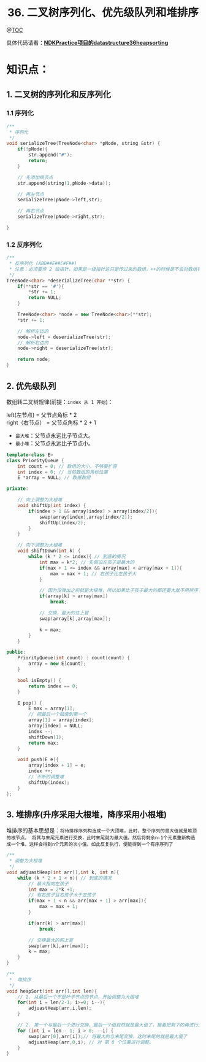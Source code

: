# <center>36. 二叉树序列化、优先级队列和堆排序<center>
@[TOC](数据结构和算法)

具体代码请看：**[NDKPractice项目的datastructure36heapsorting](https://github.com/EastUp/NDKPractice/tree/master/datastructure36heapsorting)**

# 知识点：



## 1. 二叉树的序列化和反序列化

### 1.1 序列化

```c++
/**
 * 序列化
 */
void serializeTree(TreeNode<char> *pNode, string &str) {
    if(!pNode){
        str.append("#");
        return;
    }

    // 先添加根节点
    str.append(string(1,pNode->data));

    // 再左节点
    serializeTree(pNode->left,str);

    // 再右节点
    serializeTree(pNode->right,str);

}
```

### 1.2 反序列化

```c++
/**
 * 反序列化 (ABD##E##C#F##)
 * 注意：必须要传 2 级指针，如果是一级指针这只是传过来的数组，++的时候是不会对数组有影响的
 */
TreeNode<char> *deserializeTree(char **str) {
    if(**str == '#'){
        *str += 1;
        return NULL;
    }

    TreeNode<char> *node = new TreeNode<char>(**str);
    *str += 1;

    // 解析左边的
    node->left = deserializeTree(str);
    // 解析右边的
    node->right = deserializeTree(str);

    return node;
}
```



## 2. 优先级队列

数组转二叉树规律(前提：`index 从 1 开始`)：

left(左节点) = 父节点角标 * 2  
right（右节点） = 父节点角标 * 2 + 1

- `最大堆`：父节点永远比子节点大。
- `最小堆`：父节点永远比子节点小。

```c++
template<class E>
class PriorityQueue {
    int count = 0; // 数组的大小，不够要扩容
    int index = 0; // 当前数组的角标位置
    E *array = NULL; // 数据数组

private:

    // 向上调整为大根堆
    void shiftUp(int index) {
        if(index > 1 && array[index] > array[index/2]){
            swap(array[index],array[index/2]);
            shiftUp(index/2);
        }
    }

    // 向下调整为大根堆
    void shiftDown(int k) {
        while (k * 2 <= index){ // 到底的情况
            int max = k*2; // 先假设左孩子是最大的
            if(max + 1 <= index && array[max] < array[max + 1]){
                max = max + 1; // 右孩子比左孩子大
            }

            // 因为没弹出之前就是大根堆，所以如果比子孩子最大的都还要大就不用排序了
            if(array[k] > array[max])
                break;

            // 交换，最大的往上冒
            swap(array[k],array[max]);

            k = max;
        }
    }

public:
    PriorityQueue(int count) : count(count) {
        array = new E[count];
    }

    bool isEmpty() {
        return index == 0;
    }

    E pop() {
        E max = array[1];
        // 把最后一个赋值到第一个
        array[1] = array[index];
        array[index] = NULL;
        index --;
        shiftDown(1);
        return max;
    }

    void push(E e){
        array[index + 1] = e;
        index ++;
        // 不断的调整堆
        shiftUp(index);
    }
};
```



## 3. 堆排序(升序采用大根堆，降序采用小根堆)

堆排序的基本思想是：`将待排序序列构造成一个大顶堆，此时，整个序列的最大值就是堆顶的根节点。
将其与末尾元素进行交换，此时末尾就为最大值。然后将剩余n-1个元素重新构造成一个堆，这样会得到n个元素的次小值。如此反复执行，便能得到一个有序序列了`

```c++
/**
 * 调整为大根堆
 */
void adjuastHeap(int arr[],int k, int n){
    while (k * 2 + 1 < n){ // 到底的情况
        // 最大指向左孩子
        int max = 2*k +1;
        // 有右孩子且右孩子大于左孩子
        if(max + 1 < n && arr[max + 1] > arr[max]){
            max = max + 1;
        }

        if(arr[k] > arr[max])
            break;

        // 交换最大的网上冒
        swap(arr[k],arr[max]);
        k = max;
    }
}

/**
 *  堆排序
 */
void heapSort(int arr[],int len){
    // 1. 从最后一个不是叶子节点的节点，开始调整为大根堆
    for(int i = len/2-1; i>=0; i--){
        adjuastHeap(arr,i,len);
    }

    // 2. 第一个与最后一个进行交换，最后一个值自然就是最大值了，接着把剩下的再进行大根堆排序
    for (int i = len - 1; i > 0; --i) {
        swap(arr[0],arr[i]);// 将最大的与末尾交换，这时末尾的就是最大值了
        adjuastHeap(arr,0,i); // 对 第 0 个位置进行调整。
    }
}

```





















